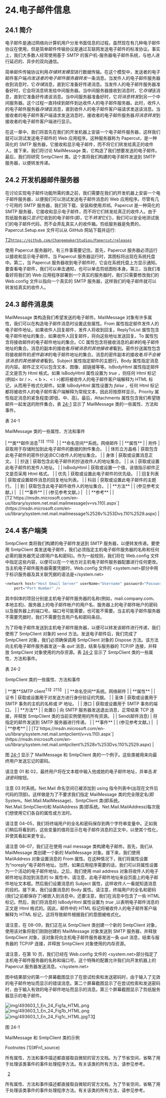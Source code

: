 # 24.电子邮件信息

## 24.1 简介

电子邮件是通过网络向计算机用户分发书面信息的过程。虽然现在有几种电子邮件协议在使用，但是简单邮件传输协议是通过互联网发送电子邮件的标准协议。事实上，我们大多数人经常使用基于 SMTP 的客户机-服务器电子邮件系统，与他人进行延迟的、异步的双向通信。

简单邮件传输协议利用*存储转发模型*进行数据传输。在这个模型中，发送者的电子邮件客户端*向发送者的电子邮件服务器转发*一条消息。当发件人的电子邮件服务器收到消息时，它*存储*消息，直到它准备好传递消息。当发件人的电子邮件服务器准备好时，它会将消息转发给中间服务器。当中间服务器接收到消息时，它*存储*该消息，直到它准备好传递该消息。当中间服务器准备好时，它*将消息转发*到另一个中间服务器。这个过程一直持续到邮件到达收件人的电子邮件服务器。此时，收件人的电子邮件服务器*存储*该消息，直到收件人的电子邮件客户端请求发送该消息。当接收者的电子邮件客户端请求发送消息时，接收者的电子邮件服务器*将消息转发*到接收者的电子邮件客户端进行显示。

在这一章中，我们将首先在我们的开发机器上安装一个电子邮件服务器，这样我们就可以测试发送电子邮件的 Web 应用程序。这种服务器称为 Papercut，是一种简化的 SMTP 服务器，它接收和显示电子邮件，而不将它们转发给真正的收件人。接下来，我们将讨论 MailMessage 类，它构造了我们想要发送的电子邮件。最后，我们将研究 SmtpClient 类。这个类将我们构建的电子邮件发送到 SMTP 服务器，以便转发传递。

## 24.2 开发机器邮件服务器

在讨论实现电子邮件功能所需的类之前，我们需要在我们的开发机器上安装一个电子邮件服务器，以便我们可以测试发送电子邮件消息的 Web 应用程序。尽管有几个可用的 SMTP 服务器，我们将下载、安装和使用*剪纸*。Papercut 是一种简化的 SMTP 服务器，它接收和显示电子邮件，而不将它们转发给真正的收件人。由于剪纸服务器只*显示*它收到的电子邮件(即，它不*转发*它们)，我们可以安全地测试我们的电子邮件代码，而不会弄乱真实人的收件箱。剪纸服务器是免费的，Papercut.Setup.exe 文件可以从 GitHub 网站下载并运行:

[T2`https://github.com/ChangemakerStudios/Papercut/releases`](https://github.com/ChangemakerStudios/Papercut/releases)

使用 Papercut 服务器时，有三件事需要记住。首先，Papercut 服务器必须运行以接收和显示电子邮件。当 Papercut 服务器运行时，其图标将出现在系统托盘中。第二，当 Papercut 服务器收到电子邮件时，它会在系统托盘上方显示通知。要查看电子邮件，我们可以单击通知，也可以单击剪纸图标本身。第三，当我们准备好将我们的 Web 应用程序部署到一个真实的服务器时，我们只需要修改我们的 Web.config 文件以指向一个真实的 SMTP 服务器，这样我们的电子邮件就可以转发给真实的收件人。

## 24.3 邮件消息类

MailMessage 类构造我们希望发送的电子邮件。MailMessage 对象有许多属性，我们可以在构造电子邮件消息时设置这些属性。From 属性指定邮件发件人的电子邮件地址。如果收件人回复邮件，发件人将收到回复。ReplyToList 属性包含电子邮件地址的集合，如果收件人回复邮件，将向这些地址发送回复。To 属性包含将接收邮件的电子邮件地址的集合。CC 属性包含将接收消息的*副本*的电子邮件地址的集合。消息的副本的接收者*将被消息的其他接收者*看到。密件抄送属性包含将接收邮件的*密件副本*的电子邮件地址的集合。消息的密件副本的接收者*将不会被该消息的其他接收者*看到。Subject 属性指定邮件的主题行。Body 属性指定消息的内容。邮件正文可以包含文本、图像、超链接等等。IsBodyHtml 属性指定邮件正文是否为 Html 格式。如果 IsBodyHtml 属性设置为 *true* ，则任何 Html 标记(例如< br / >、< b >、< i >)都将被收件人的电子邮件客户端解释为 HTML 标记，从而用于格式化邮件。如果 IsBodyHtml 属性设置为 *false* ，任何 Html 标记都将被收件人的电子邮件客户端解释为常规文本，因此将按原样显示。Priority 属性指定消息的紧急程度(即低、中、高)。最后，Attachments 属性包含我们希望随邮件一起发送的附件集合。表 [24-1](#Tab1) 显示了 MailMessage 类的一些属性、方法和事件。

表 24-1

MailMessage 类的一些属性、方法和事件

<colgroup><col class="tcol1 align-left"> <col class="tcol2 align-left"></colgroup> 
| **类**邮件消息<sup>T3】1T5】</sup> |
| **命名空间**系统。网络邮件 |
| **属性** |
| 附件 | 获取用于存储附加到此电子邮件的数据的附件集合。 |
| 体形立方晶格 | 获取包含此电子邮件的密件抄送(BCC)收件人的地址集合。 |
| 身体 | 获取或设置消息正文。 |
| 抄送 | 获取包含此电子邮件的抄送收件人的地址集合。 |
| 从 | 获取或设置此电子邮件的发件人地址。 |
| IsBodyHtml | 获取或设置一个值，该值指示邮件正文是否采用 Html 格式。 |
| 优先 | 获取或设置此电子邮件的优先级。 |
| 回复列表 | 获取或设置邮件消息的回复地址列表。 |
| 科目 | 获取或设置此电子邮件的主题行。 |
| 到 | 获取包含此电子邮件收件人的地址集合。 |
| **方法** |
| (参见参考文献。) |   |
| **事件** |
| (参见参考文献。) |   |
| **参考** |
| [T2`https://msdn.microsoft.com/en-us/library/system.net.mail.mailmessage(v=vs.110).aspx`](https://msdn.microsoft.com/en-us/library/system.net.mail.mailmessage%2528v%253Dvs.110%2529.aspx) |

## 24.4 客户端类

SmtpClient 类将我们构建的电子邮件发送到 SMTP 服务器，以便转发传递。要使用 SmtpClient 类发送电子邮件，我们必须指定主机电子邮件服务器的名称和任何必需的服务器凭证(即用户名和密码)。作为一般规则，我们将在 Web.config 文件中指定这些内容，以便可以在一个地方对主机电子邮件服务器配置进行任何更改。当主机电子邮件服务器需要凭据时，Web.config 文件的 <system.net><mailsettings><smtp>部分中用于标识服务器及其关联凭据的语法是</smtp></mailsettings></system.net>

```cs
<network host="Host Email Server" userName="Username" password="Password"
    port="Port Number" />

```

其中斜体的项目分别是主机电子邮件服务器的名称(例如，mail.company.com、本地主机)、服务器上的电子邮件帐户的用户名、服务器上的电子邮件帐户的密码以及服务器上的端口号。端口号可能需要，也可能不需要。当主机电子邮件服务器不需要凭据时，我们不需要包含用户名和密码条目。

为了将电子邮件发送到主机电子邮件服务器，以便可以转发该邮件进行传递，我们使用了 SmtpClient 对象的 send 方法。发送电子邮件后，我们完成了 SmtpClient 对象，我们必须确保调用 SmtpClient 对象的 Dispose 方法。该方法向主机电子邮件服务器发送一条 *quit* 消息，结束与服务器的 TCP/IP 连接，并释放 SmtpClient 对象使用的内存资源。表 [24-2](#Tab2) 显示了 SmtpClient 类的一些属性、方法和事件。

表 24-2

SmtpClient 类的一些属性、方法和事件

<colgroup><col class="tcol1 align-left"> <col class="tcol2 align-left"></colgroup> 
| **类**SMTP client<sup>T3】2T5】</sup> |
| **命名空间**系统。网络邮件 |
| **属性** |
| 证书 | 获取或设置用于对发送方进行身份验证的凭据。 |
| 圣体 | 获取或设置用于 SMTP 事务的主机的名称或 IP 地址。 |
| 港口 | 获取或设置用于 SMTP 事务的端口。 |
| **方法** |
| 处置() | 向 SMTP 服务器发送退出消息，正常结束 TCP 连接，并释放 SmtpClient 类的当前实例使用的所有资源。 |
| Send(邮件消息) | 将指定的邮件发送到 SMTP 服务器进行传递。 |
| **事件** |
| (参见参考文献。) |   |
| **参考** |
| [T2`https://msdn.microsoft.com/en-us/library/system.net.mail.smtpclient(v=vs.110).aspx`](https://msdn.microsoft.com/en-us/library/system.net.mail.smtpclient%2528v%253Dvs.110%2529.aspx) |

图 [24-1](#Fig1) 显示了 MailMessage 和 SmtpClient 类的一个例子。这些类被用来向最终用户发送忘记的密码。

请注意 01 和 02，最终用户将在文本框中输入他或她的电子邮件地址，并单击*发送密码*按钮。

注意 03 时系统。Net.Mail 命名空间已被添加到 using 指令列表中(出现在文件后代码的顶部)。这样做是为了不要求我们指定 MailMessage 类的完全限定名(即 System。Net.Mail.MailMessage)、SmtpClient 类(即系统。Net.Mail.SmtpClient)和 MailAddress 类(即系统。Net.Mail.MailAddress)每次我们想使用它们各自的属性或方法时。

请注意 04–05，我们将终端用户的全名和密码保存到两个字符串变量中。正如我们稍后将看到的，这些变量的值将显示在电子邮件消息的正文中，以使其个性化，并使其看起来更专业。

请注意 06–07，我们正在使用 mail message 类构建电子邮件。首先，我们从 MailMessage 类创建一个新的 MailMessage 对象。接下来，我们使用 MailAddress 对象设置消息的 From 属性。在这种情况下，我们将属性设置为“noreply”电子邮件地址。当然，如果应用程序需要的话，我们可以将属性设置为一个活动的电子邮件地址。之后，我们使用 mail address 对象将收件人的电子邮件地址添加到消息的 to 属性中。请注意，此电子邮件地址来自页面上的电子邮件地址文本框。然后我们设置消息的 Subject 属性，这样收件人一看就知道消息的目的。接下来，我们设置消息的 Body 属性。请注意，终端用户的全名和密码(我们之前都保存了)被嵌入到消息中。还要注意，我们在消息中包含了一些 HTML 标记。然后，我们将消息的 IsBodyHtml 属性设置为 *true* ,以表明电子邮件消息的正文是 Html 格式的。因此，邮件中的 HTML 标记将被收件人的电子邮件客户端解释为 HTML 标记，这将导致邮件根据我们的意图被格式化。

请注意，在 08–09，我们正在从 SmtpClient 类创建一个新的 SmtpClient 对象，使用该对象将我们刚刚创建的 MailMessage 对象发送到 SMTP 服务器，并释放 SmtpClient 对象，该对象将向主机电子邮件服务器发送一条 *quit* 消息，结束与服务器的 TCP/IP 连接，并释放 SmtpClient 对象使用的内存资源。

请注意，在第 10 页，我们已经在 Web.config 文件的 <system.net><mailsettings><smtp>部分指定了主机电子邮件服务器的名称和端口号。这个特殊的配置允许我们向开发机器上的 Papercut 服务器发送消息。</smtp></mailsettings></system.net>

图中结果部分的第一个屏幕截图显示了在尝试检索和发送密码时，由于输入了无效的电子邮件地址而显示的错误消息。第二个屏幕截图显示了在尝试检索和发送密码时，由于输入有效的电子邮件地址而显示的消息。第三个屏幕截图显示了剪纸服务器显示的电子邮件。

![img/493603_1_En_24_Fig1a_HTML.png](img/493603_1_En_24_Fig1a_HTML.png)![img/493603_1_En_24_Fig1b_HTML.png](img/493603_1_En_24_Fig1b_HTML.png)![img/493603_1_En_24_Fig1c_HTML.jpg](img/493603_1_En_24_Fig1c_HTML.jpg)T3】

图 24-1

MailMessage 和 SmtpClient 类的示例

<aside aria-label="Footnotes" class="FootnoteSection" epub:type="footnotes">Footnotes [1](#Fn1_source)

所有属性、方法和事件描述都直接取自微软的官方文档。为了节省空间，省略了用于处理该类事件的事件处理程序方法。有关该类的所有方法，请参见参考。

  [2](#Fn2_source)

所有属性、方法和事件描述都直接取自微软的官方文档。为了节省空间，省略了用于处理该类事件的事件处理程序方法。有关该类的所有方法，请参见参考。

 </aside>